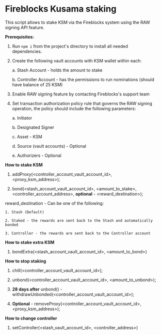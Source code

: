 # Fireblocks Kusama staking 

This script allows to stake KSM via the Fireblocks system using the RAW signing API feature.

**Prerequisites:**

1. Run `npm i` from the project's directory to install all needed dependencies.

2. Create the following vault accounts with KSM wallet within each:

    a. Stash Account - holds the amount to stake

    b. Controller Account - has the permissions to run nominations (should have balance of 25 KSM)

3. Enable RAW signing feature by contacting Fireblocks's support team

4. Set transaction authorization policy rule that governs the RAW signing operation, the policy should include the following parameters:

    a. Initiator

    b. Designated Signer

    c. Asset - KSM

    d. Source (vault accounts) - Optional

    e. Authorizers - Optional

**How to stake KSM**

1. addProxy(<controller_account_vault_account_id>, <proxy_ksm_address>);

2. bond(<stash_account_vault_account_id>, <amount_to_stake>, <controller_account_address>, **optional** - <reward_destination>);

reward_destination - Can be one of the following:

    1. Stash (Default)

    2. Staked - the rewards are sent back to the Stash and automatically bonded

    3. Controller - the rewards are sent back to the Controller account

**How to stake extra KSM**
1. bondExtra(<stash_account_vault_account_id>, <amount_to_bond>)

**How to stop staking**

1. chill(<controller_account_vault_account_id>);

2. unbond(<controller_account_vault_account_id>, <amount_to_unbond>);

3. **28 days after** unbond() - withdrawUnbonded(<controller_account_vault_account_id>);

4. **Optional** - removeProxy(<controller_account_vault_account_id>, <proxy_ksm_address>);

**How to change controller**

1. setController(<stash_vault_account_id>, <controller_address>)

